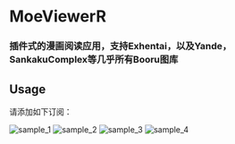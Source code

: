 # MoeViewerR

### 插件式的漫画阅读应用，支持Exhentai，以及Yande，SankakuComplex等几乎所有Booru图库

## Usage
请添加如下订阅： 


![sample_1](./sample/sample_1.jpg)
![sample_2](./sample/sample_2.jpg)
![sample_3](./sample/sample_3.jpg)
![sample_4](./sample/sample_4.jpg)